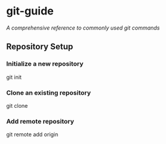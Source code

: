 # git-guide
*A comprehensive reference to commonly used git commands*

## Repository Setup

### Initialize a new repository
git init

### Clone an existing repository
git clone <repository-url>

### Add remote repository
git remote add origin <repository-url>
